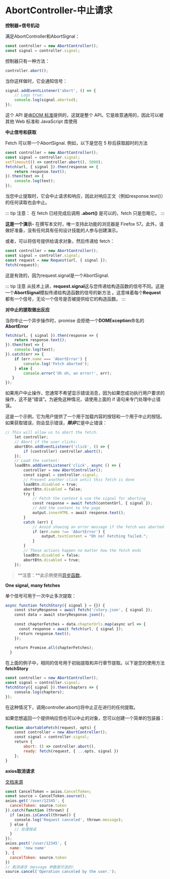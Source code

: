 # AbortController-中止请求
**控制器+信号机动**

满足AbortController和AbortSignal：

```jsx
const controller = new AbortController();
const signal = controller.signal;
```

控制器只有一种方法：

```jsx
controller.abort();
```

当你这样做时，它会通知信号：

```jsx
signal.addEventListener('abort', () => {  
    // Logs true:  
    console.log(signal.aborted);
});
```

这个 API 是由[DOM 标准](https://dom.spec.whatwg.org/#aborting-ongoing-activities)提供的，这就是整个 API。它是故意通用的，因此可以被其他 Web 标准和 JavaScript 库使用

**中止信号和获取**

Fetch 可以带一个AbortSignal. 例如，以下是您在 5 秒后获取超时的方法

```jsx
const controller = new AbortController();
const signal = controller.signal;
setTimeout(() => controller.abort(), 5000);
fetch(url, { signal }).then(response => {  
    return response.text();
}).then(text => { 
    console.log(text);
});
```

当您中止提取时，它会中止请求和响应，因此对响应正文（例如response.text()）的任何读取也会中止。

::: tip 注意：
在 fetch 已经完成后调用 **.abort()** 是可以的，fetch 只是忽略它。
:::

**这是一个演示**– 在撰写本文时，唯一支持此功能的浏览器是 Firefox 57。此外，请做好准备，没有任何具有任何设计技能的人参与创建演示。

或者，可以将信号提供给请求对象，然后传递给 fetch：

```jsx
const controller = new AbortController();
const signal = controller.signal;
const request = new Request(url, { signal });
fetch(request);
```

这是有效的，因为request.signal是一个AbortSignal.

::: tip 注意
从技术上讲，**request.signal**这与您传递给构造函数的信号不同。这是一个**AbortSignal**模拟传递给构造函数的信号的新方法 。这意味着每个**Request**都有一个信号，无论一个信号是否被提供给它的构造函数。
:::

**对中止的提取做出反应**

当你中止一个异步操作时，promise 会拒绝一个**DOMException**命名的**AbortError**

```jsx
fetch(url, { signal }).then(response => {  
    return response.text();
}).then(text => {  
    console.log(text);
}).catch(err => { 
 	if (err.name === 'AbortError') {    
 		console.log('Fetch aborted'); 
  	} else {    
  		console.error('Uh oh, an error!', err); 
   }
});
```

如果用户中止操作，您通常不希望显示错误消息，因为如果您成功执行用户要求的操作，这不是“错误”。为避免这种情况，请使用上面的 if 语句来专门处理中止错误。

这是一个示例，它为用户提供了一个用于加载内容的按钮和一个用于中止的按钮。如果获取错误，则会显示错误，***除非***它是中止错误：

```jsx
// This will allow us to abort the fetch.
    let controller;
    // Abort if the user clicks:
    abortBtn.addEventListener('click', () => {
        if (controller) controller.abort();
    });
    // Load the content:
    loadBtn.addEventListener('click', async () => {
        controller = new AbortController();
        const signal = controller.signal;
        // Prevent another click until this fetch is done
        loadBtn.disabled = true;
        abortBtn.disabled = false;
        try {
            // Fetch the content & use the signal for aborting
            const response = await fetch(contentUrl, { signal });
            // Add the content to the page
            output.innerHTML = await response.text();
        }
        catch (err) {
            // Avoid showing an error message if the fetch was aborted
            if (err.name !== 'AbortError') {
                output.textContent = "Oh no! Fetching failed.";
            }
        }
        // These actions happen no matter how the fetch ends
        loadBtn.disabled = false;
        abortBtn.disabled = true;
    });
```

> **注意：**此示例使用[异步函数](https://developers.google.com/web/fundamentals/getting-started/primers/async-functions)。
> 

**One signal, many fetches**

单个信号可用于一次中止多次提取：

```jsx
async function fetchStory({ signal } = {}) {
    const storyResponse = await fetch('/story.json', { signal });
    const data = await storyResponse.json();
  
    const chapterFetches = data.chapterUrls.map(async url => {
      const response = await fetch(url, { signal });
      return response.text();
    });
  
    return Promise.all(chapterFetches);
  }
```

在上面的例子中，相同的信号用于初始提取和并行章节提取。以下是您的使用方法**fetchStory**

```jsx
const controller = new AbortController();
const signal = controller.signal;
fetchStory({ signal }).then(chapters => {
    console.log(chapters);
});
```

在这种情况下，调用controller.abort()将中止正在进行的任何提取。

如果您想返回一个提供响应但也可以中止的对象，您可以创建一个简单的包装器：

```jsx
function abortableFetch(request, opts) {
    const controller = new AbortController();
    const signal = controller.signal;
    return {
        abort: () => controller.abort(),
        ready: fetch(request, { ...opts, signal })
    };
}
```

**axios取消请求**

[文档来源](https://axios-http.com/zh/docs/cancellation)

```jsx
const CancelToken = axios.CancelToken;
const source = CancelToken.source();
axios.get('/user/12345', {
  cancelToken: source.token
}).catch(function (thrown) {
  if (axios.isCancel(thrown)) {
    console.log('Request canceled', thrown.message);
  } else {
    // 处理错误
  }
});
axios.post('/user/12345', {
  name: 'new name'
}, {
  cancelToken: source.token
})
// 取消请求（message 参数是可选的）
source.cancel('Operation canceled by the user.');
```



